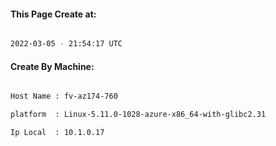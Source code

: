 
   
#### This Page Create at:

```bash

2022-03-05 - 21:54:17 UTC

```

#### Create By Machine:

```bash

Host Name : fv-az174-760

platform  : Linux-5.11.0-1028-azure-x86_64-with-glibc2.31

Ip Local  : 10.1.0.17

```

